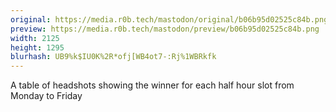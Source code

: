 ```yaml
---
original: https://media.r0b.tech/mastodon/original/b06b95d02525c84b.png
preview: https://media.r0b.tech/mastodon/preview/b06b95d02525c84b.png
width: 2125
height: 1295
blurhash: UB9%k$IU0K%2R*ofj[WB4ot7-:Rj%1WBRkfk
---
```


<!-- {{ media.description }} -->

A table of headshots showing the winner for each half hour slot from Monday to Friday
